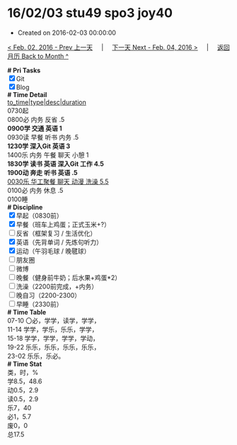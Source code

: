 # 16/02/03 stu49 spo3 joy40

- Created on 2016-02-03 00:00:00

[< Feb. 02, 2016 - Prev 上一天](_archived/lifelogs/2016/02/d02.md) &nbsp; &nbsp; | &nbsp; &nbsp; [下一天 Next - Feb. 04, 2016 >](_archived/lifelogs/2016/02/d04.md) &nbsp; &nbsp; |  &nbsp; &nbsp; [返回月历 Back to Month ^](_archived/lifelogs/2016/02/index.md)
<br/><div><b># Pri Tasks</b></div><div><input checked="true" type="checkbox"/>Git</div><div><input checked="true" type="checkbox"/>Blog</div><div><b># Time Detail</b></div><div><u>to_time|type|desc|duration</u></div><div>0730起</div><div>0800必 内务 反省 .5</div><div><b>0900学 交通 英语 1</b></div><div>0930读 早餐 听书 内务 .5</div><div><b>1230学 深入Git 英语 3</b></div><div>1400乐 内务 午餐 聊天 小憩 1</div><div><b>1830学 读书 英语 深入Git 工作 4.5</b></div><div><b>1900动 奔走 听书 英语 .5</b></div><div><u>0030乐 华工聚餐 聊天 动漫 洗澡 5.5</u></div><div>0100必 内务 休息 .5</div><div>0100睡</div><div><b># Discipline</b></div><div><input checked="true" type="checkbox"/>早起（0830前）</div><div><input checked="true" type="checkbox"/>早餐（班车上鸡蛋；正式玉米+?）</div><div><input type="checkbox"/>反省（框架复习 / 生活优化）</div><div><input checked="true" type="checkbox"/>英语（先背单词 / 先炼句听力）</div><div><input checked="true" type="checkbox"/>运动（午羽毛球 / 晚毽球）</div><div><input type="checkbox"/>朋友圈</div><div><input type="checkbox"/>微博</div><div><input type="checkbox"/>晚餐（健身前牛奶；后水果+鸡蛋*2）</div><div><input type="checkbox"/>洗澡（2200前完成，+内务）</div><div><input type="checkbox"/>晚自习（2200-2300）</div><div><input type="checkbox"/>早睡（2330前）</div><div><b># Time Table</b></div><div>07-10 〇必，学学，读学，学学，</div><div>11-14 学学，学乐，乐乐，学学，</div><div>15-18 学学，学学，学学，学动，</div><div>19-22 乐乐，乐乐，乐乐，乐乐，</div><div>23-02 乐乐，乐必。</div><div><b># Time Stat</b></div><div>类，时，%</div><div>学8.5，48.6</div><div>动0.5，2.9</div><div>读0.5，2.9</div><div>乐7，40</div><div>必1，5.7</div><div>废0，0</div><div>总17.5</div>
